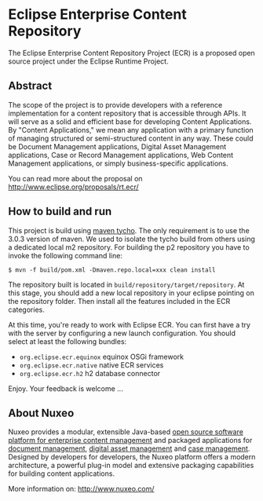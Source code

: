 # Eclipse Enterprise Content Repository

The Eclipse Enterprise Content Repository Project (ECR) is a proposed
open source project under the Eclipse Runtime Project.

## Abstract

The scope of the project is to provide developers with a reference
implementation for a content repository that is accessible through
APIs.  It will serve as a solid and efficient base for developing
Content Applications.  By "Content Applications," we mean any
application with a primary function of managing structured or
semi-structured content in any way. These could be Document
Management applications, Digital Asset Management applications, Case
or Record Management applications, Web Content Management
applications, or simply business-specific applications.

You can read more about the proposal on <http://www.eclipse.org/proposals/rt.ecr/>

## How to build and run

This project is build using [maven tycho](http://tycho.sonatype.org/). The only requirement is to use the 
3.0.3 version of maven. We used to isolate the tycho build from others using 
a dedicated local m2 repository. For building the p2 repository you have to 
invoke the following command line:

    $ mvn -f build/pom.xml -Dmaven.repo.local=xxx clean install

The repository built is located in `build/repository/target/repository`. At this stage,
you should add a new local repository in your eclipse pointing on the repository 
folder. Then install all the features included in the ECR categories.

At this time, you're ready to work with Eclipse ECR. You can first have a try with
the server by configuring a new launch configuration. You should select at least the
following bundles:

* `org.eclipse.ecr.equinox` equinox OSGi framework
* `org.eclipse.ecr.native` native ECR services
* `org.eclipse.ecr.h2` h2 database connector

Enjoy. Your feedback is welcome ...

## About Nuxeo

Nuxeo provides a modular, extensible Java-based [open source software platform for enterprise content management](http://www.nuxeo.com/en/products/ep) and packaged applications for [document management](http://www.nuxeo.com/en/products/document-management), [digital asset management](http://www.nuxeo.com/en/products/dam) and [case management](http://www.nuxeo.com/en/products/case-management). Designed by developers for developers, the Nuxeo platform offers a modern architecture, a powerful plug-in model and extensive packaging capabilities for building content applications.

More information on: <http://www.nuxeo.com/>